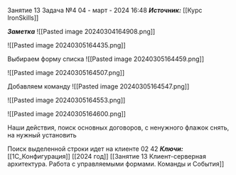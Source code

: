
Занятие 13 Задача №4
 04 - март - 2024  16:48 
***Источник:***  [[Курс IronSkills]] 

***Заметка*** 
![[Pasted image 20240304164908.png]]

![[Pasted image 20240305164435.png]]

Выбираем форму списка
![[Pasted image 20240305164459.png]]

![[Pasted image 20240305164507.png]]

Добавляем команду
![[Pasted image 20240305164547.png]]

![[Pasted image 20240305164553.png]]

![[Pasted image 20240305164600.png]]

Наши действия, поиск основных договоров, с ненужного флажок снять, на нужный установить

Поиск выделенной строки идет на клиенте
02 42
***Ключи:*** [[1С_Конфигурация]] [[2024 год]]  [[Занятие 13 Клиент-серверная архитектура. Работа с управляемыми формами. Команды и События]]